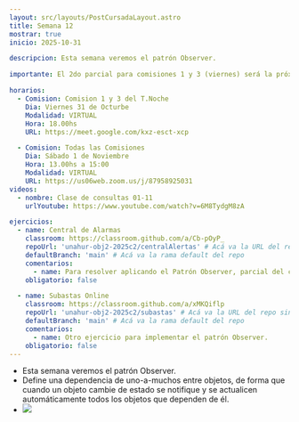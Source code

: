 ```yaml
---
layout: src/layouts/PostCursadaLayout.astro
title: Semana 12
mostrar: true
inicio: 2025-10-31

descripcion: Esta semana veremos el patrón Observer.

importante: El 2do parcial para comisiones 1 y 3 (viernes) será la próxima semana el día 7/11 en modalidad VIRTUAL.

horarios:
  - Comision: Comision 1 y 3 del T.Noche
    Dia: Viernes 31 de Octurbe
    Modalidad: VIRTUAL
    Hora: 18.00hs
    URL: https://meet.google.com/kxz-esct-xcp

  - Comision: Todas las Comisiones
    Dia: Sábado 1 de Noviembre
    Hora: 13.00hs a 15:00
    Modalidad: VIRTUAL
    URL: https://us06web.zoom.us/j/87958925031
videos:
  - nombre: Clase de consultas 01-11
    urlYoutube: https://www.youtube.com/watch?v=6M8TydgM8zA

ejercicios:
  - name: Central de Alarmas
    classroom: https://classroom.github.com/a/Cb-pOyP_
    repoUrl: 'unahur-obj2-2025c2/centralAlertas' # Acá va la URL del repo sin el "https://github.com/"
    defaultBranch: 'main' # Acá va la rama default del repo
    comentarios:
      - name: Para resolver aplicando el Patrón Observer, parcial del cuatrimestre anterior.
    obligatorio: false

  - name: Subastas Online
    classroom: https://classroom.github.com/a/xMKQiflp
    repoUrl: 'unahur-obj2-2025c2/subastas' # Acá va la URL del repo sin el "https://github.com/"
    defaultBranch: 'main' # Acá va la rama default del repo
    comentarios:
      - name: Otro ejercicio para implementar el patrón Observer.
    obligatorio: false
---
```


- Esta semana veremos el patrón Observer.
- Define una dependencia de uno-a-muchos entre objetos, de forma que cuando un
  objeto cambie de estado se notifique y se actualicen automáticamente todos los
  objetos que dependen de él.
- <div ><img src="/img/observer.png"></img></div>
